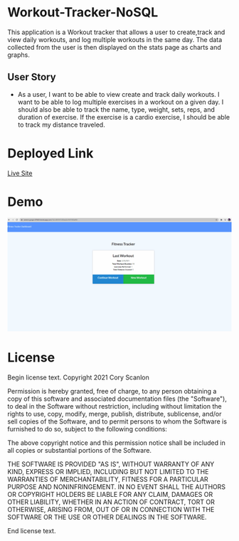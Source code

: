 # Workout-Tracker-NoSQL

This application is a Workout tracker that allows a user to create,track and view daily workouts, and log multiple workouts in the same day. The data collected from the user is
then displayed on the stats page as charts and graphs. 

## User Story

* As a user, I want to be able to view create and track daily workouts. I want to be able to log multiple exercises in a workout on a given day. I should also be able to track the name, type, weight, sets, reps, and duration of exercise. If the exercise is a cardio exercise, I should be able to track my distance traveled.

# Deployed Link
[Live Site](https://serene-gorge-47840.herokuapp.com/?id=603546b59a0599001537a6e6)

# Demo
![alt-text](https://github.com/TheCoaxial/Workout-Tracker-NoSQL/blob/master/Demo.fitness.gif)

# License
Begin license text.
Copyright 2021 Cory Scanlon

Permission is hereby granted, free of charge, to any person obtaining a copy of this software and associated documentation files (the "Software"), to deal in the Software without restriction, including without limitation the rights to use, copy, modify, merge, publish, distribute, sublicense, and/or sell copies of the Software, and to permit persons to whom the Software is furnished to do so, subject to the following conditions:

The above copyright notice and this permission notice shall be included in all copies or substantial portions of the Software.

THE SOFTWARE IS PROVIDED "AS IS", WITHOUT WARRANTY OF ANY KIND, EXPRESS OR IMPLIED, INCLUDING BUT NOT LIMITED TO THE WARRANTIES OF MERCHANTABILITY, FITNESS FOR A PARTICULAR PURPOSE AND NONINFRINGEMENT. IN NO EVENT SHALL THE AUTHORS OR COPYRIGHT HOLDERS BE LIABLE FOR ANY CLAIM, DAMAGES OR OTHER LIABILITY, WHETHER IN AN ACTION OF CONTRACT, TORT OR OTHERWISE, ARISING FROM, OUT OF OR IN CONNECTION WITH THE SOFTWARE OR THE USE OR OTHER DEALINGS IN THE SOFTWARE.

End license text.
